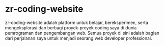 # zr-coding-website
zr-coding-website adalah platform untuk belajar, bereksperimen, serta mengeksplorasi dan berbagi proyek-proyek coding saya di dunia pemrograman dan pengembangan web. Semua proyek di sini adalah bagian dari perjalanan saya untuk menjadi seorang web developer professional.
